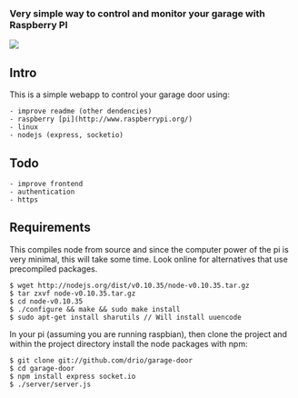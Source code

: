 ### Very simple way to control and monitor your garage with Raspberry PI

![](http://f.cl.ly/items/2A1Z0y1L2T1w43450a24/Screen%20Shot%202015-01-11%20at%2012.24.45.png)


Intro
---

This is a simple webapp to control your garage door using: 

    - improve readme (other dendencies)
    - raspberry [pi](http://www.raspberrypi.org/)
    - linux
    - nodejs (express, socketio)


Todo
---
    - improve frontend
    - authentication
    - https



Requirements
---

This compiles node from source and since the computer power of the
pi is very minimal, this will take some time. Look online for alternatives
that use precompiled packages.

    $ wget http://nodejs.org/dist/v0.10.35/node-v0.10.35.tar.gz
    $ tar zxvf node-v0.10.35.tar.gz
    $ cd node-v0.10.35
    $ ./configure && make && sudo make install 
    $ sudo apt-get install sharutils // Will install uuencode

In your pi (assuming you are running raspbian), then clone the project and
within the project directory install the node packages with npm:

    $ git clone git://github.com/drio/garage-door
    $ cd garage-door
    $ npm install express socket.io
    $ ./server/server.js


